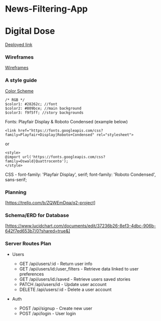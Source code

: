 
# News-Filtering-App
# Digital Dose

[Deployed link](http://google.com/)

### Wireframes
[Wireframes]()

### A style guide

[Color Scheme](https://coolors.co/28262c-809bce-f9f5ff-9fbbcc-7a9cc6)
```
/* RGB */
$color1: #28262c; //font
$color2: #809bce; //main background
$color3: f9f5ff; //story backgrounds
```

Fonts: Playfair Display & Roboto Condensed (example below)
```
<link href="https://fonts.googleapis.com/css?family=Playfair+Display|Roboto+Condensed" rel="stylesheet">
```
or
```
<style>
@import url('https://fonts.googleapis.com/css?family=Oswald|Quattrocento');
</style>
```

CSS -
font-family: 'Playfair Display', serif;
font-family: 'Roboto Condensed', sans-serif;


### Planning

[https://trello.com/b/ZQWEmDqa/q2-project]


### Schema/ERD for Database
[https://www.lucidchart.com/documents/edit/37236b26-8ef3-4dbc-906b-642f7ed653b7/0?shared=true&]

### Server Routes Plan

- Users
  - GET /api/users/:id - Return user info
  - GET /api/users/id:/user_filters - Retrieve data linked to user preferences
  - GET /api/users/id:/saved - Retrieve users saved stories
  - PATCH /api/users/id - Update user account
  - DELETE /api/users/:id - Delete a user account

- Auth
  - POST /api/signup - Create new user
  - POST /api/login - User login

